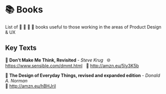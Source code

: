 # 📚 Books
List of 📕 📙 📗 📘 books useful to those working in the areas of Product Design &amp; UX

## Key Texts

📕 **Don’t Make Me Think, Revisited** - *Steve Krug*  
🌐 https://www.sensible.com/dmmt.html   
🛒 http://amzn.eu/5Iy3K5b

📘 **The Design of Everyday Things, revised and expanded edition** - *Donald A. Norman*  
🛒 http://amzn.eu/hBHJrjl
